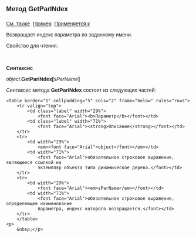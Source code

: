 <html>
<head>
<title>AsDataDesc\GetParINdex</title>
</head>

<body>

<p><font size="4" face="Arial"><strong>Метод GetParINdex<br>
<br>
</strong></font><font face="Arial"><a href="../AsDataDesc.html">См. 
также</a>&nbsp; <u>Пример</u>&nbsp; <a href="../AsDataDesc.html">Применяется 
к</a></font></p>

<p><font face="Arial">Возвращает индекс параметра по заданному имени.</font></p>

<p><font face="Arial">Свойство для чтения. </font></p>

<p class="label">&nbsp;</p>

<p class="label"><font face="Arial"><b>Синтаксис</b></font></p>

<p><font face="Arial"><em>object.</em><strong>GetParINdex[</strong><em>sParName</em><strong>]</strong></font></p>

<p><font face="Arial">Синтаксис метода <strong>GetParINdex</strong>
состоит из следующих частей:</font></p>

    <table border="1" cellpadding="5" cols="2" frame="below" rules="rows">
        <tr valign="top">
            <td class="label" width="29%">
                <font face="Arial"><b>Параметр</b></font></td>
            <td class="label" width="71%">
                <font face="Arial"><strong>Описание</strong></font></td>
        </tr>
        <tr>
            <td width="29%">
                <em><font face="Arial">object</font></em></td>
            <td width="71%">
                <font face="Arial">обязательное строковое выражение, являющееся ссылкой на 
                экземпляр объекта типа динамическое дерево.</font></td>
        </tr>
        <tr>
            <td width="29%">
                <font face="Arial"><em>sParName</em></font></td>
            <td width="71%">
                <font face="Arial">обязательное строковое выражение, определяющее наименование 
                параметра, индекс которого возвращается.</font></td>
        </tr>
        </table>
    <p>
        &nbsp;</p>
</body>
</html>

